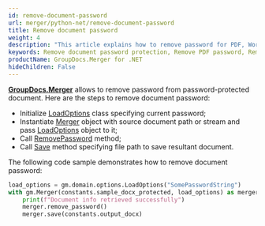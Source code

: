 ```yaml
---
id: remove-document-password
url: merger/python-net/remove-document-password
title: Remove document password
weight: 4
description: "This article explains how to remove password for PDF, Word, Excel, PowerPoint documents by using GroupDocs.Merger for .NET."
keywords: Remove document password protection, Remove PDF password, Remove Word document password, Remove Excel spreadsheet password, Remove PowerPoint presentation password
productName: GroupDocs.Merger for .NET
hideChildren: False
---
```

**[GroupDocs.Merger](https://products.groupdocs.com/merger/python-net)** allows to remove password from password-protected document. Here are the steps to remove document password:

*   Initialize [LoadOptions](https://reference.groupdocs.com/merger/python-net/groupdocs.merger.domain.options/loadoptions) class specifying current password;
*   Instantiate [Merger](https://reference.groupdocs.com/merger/python-net/groupdocs.merger/merger) object with source document path or stream and pass [LoadOptions](https://reference.groupdocs.com/merger/python-net/groupdocs.merger.domain.options/loadoptions) object to it;
*   Call [RemovePassword](https://reference.groupdocs.com/merger/python-net/groupdocs.merger/merger/removepassword) method;
*   Call [Save](https://reference.groupdocs.com/merger/python-net/groupdocs.merger/merger/save/#save_1) method specifying file path to save resultant document.

The following code sample demonstrates how to remove document password:

```python
load_options = gm.domain.options.LoadOptions("SomePasswordString")
with gm.Merger(constants.sample_docx_protected, load_options) as merger:
    print(f"Document info retrieved successfully")
    merger.remove_password()
    merger.save(constants.output_docx)
```
